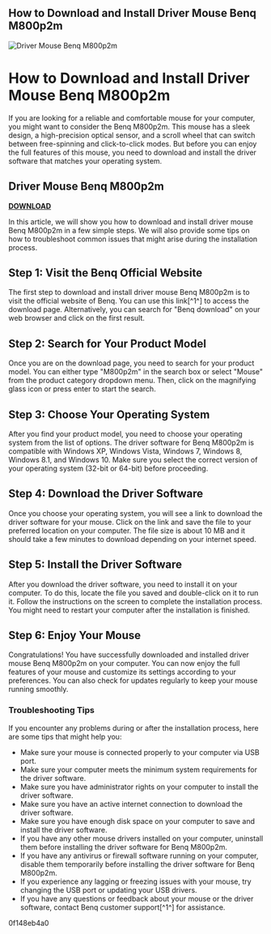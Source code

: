 ## How to Download and Install Driver Mouse Benq M800p2m

 
![Driver Mouse Benq M800p2m](https://encrypted-tbn2.gstatic.com/images?q=tbn:ANd9GcSuB5R50HkQ4X7__sD0U8tEjduGy3EygmI72x0to5-SK68-_g3Y5b4fQpQ)

 
# How to Download and Install Driver Mouse Benq M800p2m
 
If you are looking for a reliable and comfortable mouse for your computer, you might want to consider the Benq M800p2m. This mouse has a sleek design, a high-precision optical sensor, and a scroll wheel that can switch between free-spinning and click-to-click modes. But before you can enjoy the full features of this mouse, you need to download and install the driver software that matches your operating system.
 
## Driver Mouse Benq M800p2m


[**DOWNLOAD**](https://www.google.com/url?q=https%3A%2F%2Furllio.com%2F2tKCw7&sa=D&sntz=1&usg=AOvVaw0XU8ZhXkraFqxItXzBSdmH)

 
In this article, we will show you how to download and install driver mouse Benq M800p2m in a few simple steps. We will also provide some tips on how to troubleshoot common issues that might arise during the installation process.
 
## Step 1: Visit the Benq Official Website
 
The first step to download and install driver mouse Benq M800p2m is to visit the official website of Benq. You can use this link[^1^] to access the download page. Alternatively, you can search for "Benq download" on your web browser and click on the first result.
 
## Step 2: Search for Your Product Model
 
Once you are on the download page, you need to search for your product model. You can either type "M800p2m" in the search box or select "Mouse" from the product category dropdown menu. Then, click on the magnifying glass icon or press enter to start the search.
 
## Step 3: Choose Your Operating System
 
After you find your product model, you need to choose your operating system from the list of options. The driver software for Benq M800p2m is compatible with Windows XP, Windows Vista, Windows 7, Windows 8, Windows 8.1, and Windows 10. Make sure you select the correct version of your operating system (32-bit or 64-bit) before proceeding.
 
## Step 4: Download the Driver Software
 
Once you choose your operating system, you will see a link to download the driver software for your mouse. Click on the link and save the file to your preferred location on your computer. The file size is about 10 MB and it should take a few minutes to download depending on your internet speed.
 
## Step 5: Install the Driver Software
 
After you download the driver software, you need to install it on your computer. To do this, locate the file you saved and double-click on it to run it. Follow the instructions on the screen to complete the installation process. You might need to restart your computer after the installation is finished.
 
## Step 6: Enjoy Your Mouse
 
Congratulations! You have successfully downloaded and installed driver mouse Benq M800p2m on your computer. You can now enjoy the full features of your mouse and customize its settings according to your preferences. You can also check for updates regularly to keep your mouse running smoothly.
 
### Troubleshooting Tips
 
If you encounter any problems during or after the installation process, here are some tips that might help you:
 
- Make sure your mouse is connected properly to your computer via USB port.
- Make sure your computer meets the minimum system requirements for the driver software.
- Make sure you have administrator rights on your computer to install the driver software.
- Make sure you have an active internet connection to download the driver software.
- Make sure you have enough disk space on your computer to save and install the driver software.
- If you have any other mouse drivers installed on your computer, uninstall them before installing the driver software for Benq M800p2m.
- If you have any antivirus or firewall software running on your computer, disable them temporarily before installing the driver software for Benq M800p2m.
- If you experience any lagging or freezing issues with your mouse, try changing the USB port or updating your USB drivers.
- If you have any questions or feedback about your mouse or the driver software, contact Benq customer support[^1^] for assistance.

 0f148eb4a0
